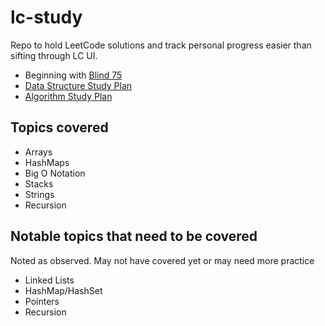 # lc-study
Repo to hold LeetCode solutions and track personal progress easier than sifting through LC UI.

- Beginning with [Blind 75](https://leetcode.com/discuss/general-discussion/460599/blind-75-leetcode-questions)
- [Data Structure Study Plan](https://leetcode.com/study-plan/data-structure/?progress=r760p87)
- [Algorithm Study Plan](https://leetcode.com/study-plan/algorithm/?progress=r873kw2)

## Topics covered

- Arrays
- HashMaps
- Big O Notation
- Stacks
- Strings
- Recursion

## Notable topics that need to be covered

Noted as observed. May not have covered yet or may need more practice

- Linked Lists
- HashMap/HashSet
- Pointers
- Recursion